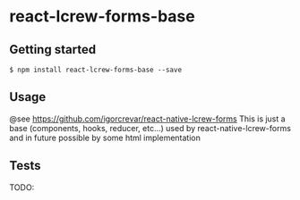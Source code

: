 # react-lcrew-forms-base

## Getting started

`$ npm install react-lcrew-forms-base --save`

## Usage
@see https://github.com/igorcrevar/react-native-lcrew-forms
This is just a base (components, hooks, reducer, etc...) used by react-native-lcrew-forms and in future possible
by some html implementation

## Tests
TODO: